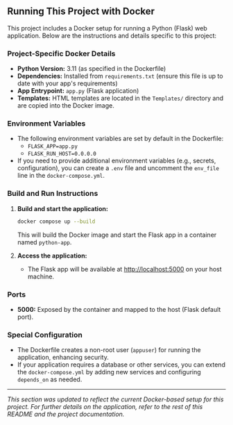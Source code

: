 ## Running This Project with Docker

This project includes a Docker setup for running a Python (Flask) web application. Below are the instructions and details specific to this project:

### Project-Specific Docker Details
- **Python Version:** 3.11 (as specified in the Dockerfile)
- **Dependencies:** Installed from `requirements.txt` (ensure this file is up to date with your app's requirements)
- **App Entrypoint:** `app.py` (Flask application)
- **Templates:** HTML templates are located in the `Templates/` directory and are copied into the Docker image.

### Environment Variables
- The following environment variables are set by default in the Dockerfile:
  - `FLASK_APP=app.py`
  - `FLASK_RUN_HOST=0.0.0.0`
- If you need to provide additional environment variables (e.g., secrets, configuration), you can create a `.env` file and uncomment the `env_file` line in the `docker-compose.yml`.

### Build and Run Instructions
1. **Build and start the application:**
   ```sh
   docker compose up --build
   ```
   This will build the Docker image and start the Flask app in a container named `python-app`.

2. **Access the application:**
   - The Flask app will be available at [http://localhost:5000](http://localhost:5000) on your host machine.

### Ports
- **5000:** Exposed by the container and mapped to the host (Flask default port).

### Special Configuration
- The Dockerfile creates a non-root user (`appuser`) for running the application, enhancing security.
- If your application requires a database or other services, you can extend the `docker-compose.yml` by adding new services and configuring `depends_on` as needed.

---

*This section was updated to reflect the current Docker-based setup for this project. For further details on the application, refer to the rest of this README and the project documentation.*
